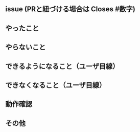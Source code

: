 ## issue (PRと紐づける場合は Closes #数字)


## やったこと


## やらないこと


## できるようになること（ユーザ目線）


## できなくなること（ユーザ目線）


## 動作確認


## その他
